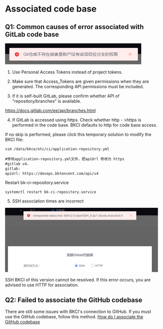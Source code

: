 # Associated code base

## Q1: Common causes of error associated with GitLab code base

![img](../../.gitbook/assets/repo_gitlab.png)

1. Use Personal Access Tokens instead of project tokens.

2. Make sure that Access_Tokens are given permissions when they are generated. The corresponding API permissions must be included.

3. If it is self-built GitLab, please confirm whether API of "repository/branches" is available.

https://docs.gitlab.com/ee/api/branches.html

4. If GitLab is accessed using https. Check whether http - >https is performed in the code base. BKCI defaults to http for code base access.

If no skip is performed, please click this temporary solution to modify the BKCI file:

```
vim /data/bkce/etc/ci/application-repository.yml

#修改application-repository.yml文件，把apiUrl 修改为 https
#gitlab v4.
gitlab:
apiUrl: https://devops.bktencent.com/api/v4
```

Restart bk-ci-repository.service

```
systemctl restart bk-ci-repository.service
```

5. SSH association times are incorrect

![img](../../.gitbook/assets/QQ截图20221228181708.png)

SSH BKCI of this version cannot be resolved. If this error occurs, you are advised to use HTTP for association.

## Q2: Failed to associate the GitHub codebase

There are still some issues with BKCI's connection to GItHub. If you must use the GitHub codebase, follow this method. [How do I associate the GitHub codebase](https://bk.tencent.com/s-mart/community/question/3184?type=article)
